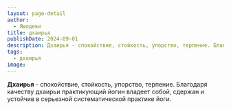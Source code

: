 ```yaml
---
layout: page-detail
author:
  - Яшодеви
title: дхаирья
publishDate: 2024-09-01
description: Дхаирья - спокойствие, стойкость, упорство, терпение. Благодаря качеству дхаирьи практикующий йогин владеет собой, сдержан и устойчив в серьезной систематической практике йоги.
tags:
  - дхаирья
image:
---
```

**Дхаирья** - спокойствие, стойкость, упорство, терпение. Благодаря качеству дхаирьи практикующий йогин владеет собой, сдержан и устойчив в серьезной систематической практике йоги.

